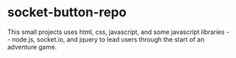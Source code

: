 # socket-button-repo

This small projects uses html, css, javascript, and some javascript libraries -- node.js, socket.io, and jquery to lead users 
through the start of an adventure game.
